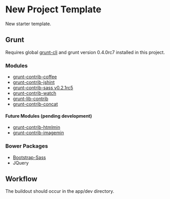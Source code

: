 # New Project Template
New starter template.

## Grunt
Requires global [grunt-cli](https://github.com/gruntjs/grunt-cli) and grunt version 0.4.0rc7 installed in this project. 

### Modules

* [grunt-contrib-coffee](https://github.com/gruntjs/grunt-contrib-coffee)
* [grunt-contrib-jshint](https://github.com/gruntjs/grunt-contrib-jshint)
* [grunt-contrib-sass v0.2.1rc5](https://github.com/gruntjs/grunt-contrib-sass)
* [grunt-contrib-watch](https://github.com/gruntjs/grunt-contrib-watch)
* [grunt-lib-contrib](https://github.com/gruntjs/grunt-lib-contrib)
* [grunt-contrib-concat](https://github.com/gruntjs/grunt-contrib-concat)

#### Future Modules (pending development)
 * [grunt-contrib-htmlmin](https://github.com/gruntjs/grunt-contrib-htmlmin)
 * [grunt-contrib-imagemin](https://github.com/gruntjs/grunt-contrib-imagemin)

### Bower Packages

* [Bootstrap-Sass](https://github.com/thomas-mcdonald/bootstrap-sass)
* JQuery 

## Workflow
The buildout should occur in the app/dev directory.